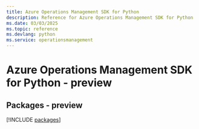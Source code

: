 ```yaml
---
title: Azure Operations Management SDK for Python
description: Reference for Azure Operations Management SDK for Python
ms.date: 03/03/2025
ms.topic: reference
ms.devlang: python
ms.service: operationsmanagement
---
```

# Azure Operations Management SDK for Python - preview
## Packages - preview
[!INCLUDE [packages](operations-management-index.md)]